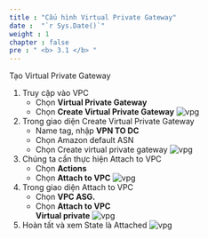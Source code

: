 ```yaml
---
title : "Cấu hình Virtual Private Gateway"
date :  "`r Sys.Date()`" 
weight : 1
chapter : false
pre : " <b> 3.1 </b> "
---
```


Tạo Virtual Private Gateway
1.	Truy cập vào VPC
    + Chọn **Virtual Private Gateway**
    + Chọn **Create Virtual Private Gateway**
![vpg](/images/3.connect/Virtual%20private%20GW.png)
2.	Trong giao diện Create Virtual Private Gateway
    + Name tag, nhập **VPN TO DC**
    + Chọn Amazon default ASN
    + Chọn Create virtual private gateway
![vpg](/images/3.connect/Virtual%20private%20GW2.png)
3. Chúng ta cần thực hiện Attach to VPC
    + Chọn **Actions**
    + Chọn **Attach to VPC**
![vpg](/images/3.connect/Virtual%20private%20GW3.png)
4. Trong giao diện Attach to VPC
    + Chọn **VPC ASG.**
    + Chọn **Attach to VPC**\
**Virtual private**
![vpg](/images/3.connect/Virtual%20private%20GW4.png)
5.	Hoàn tất và xem State là Attached
![vpg](/images/3.connect/Virtual%20private%20GW5.png)